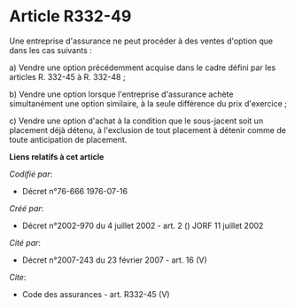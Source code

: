 # Article R332-49

Une entreprise d'assurance ne peut procéder à des ventes d'option que dans les cas suivants : 

a) Vendre une option précédemment acquise dans le cadre défini par les articles R. 332-45 à R. 332-48 ; 

b) Vendre une option lorsque l'entreprise d'assurance achète simultanément une option similaire, à la seule différence du
prix d'exercice ; 

c) Vendre une option d'achat à la condition que le sous-jacent soit un placement déjà détenu, à l'exclusion de tout placement
à détenir comme de toute anticipation de placement.

**Liens relatifs à cet article**

_Codifié par_:

  - Décret n°76-666 1976-07-16

_Créé par_:

  - Décret n°2002-970 du 4 juillet 2002 - art. 2 () JORF 11 juillet 2002

_Cité par_:

  - Décret n°2007-243 du 23 février 2007 - art. 16 (V)

_Cite_:

  - Code des assurances - art. R332-45 (V)
